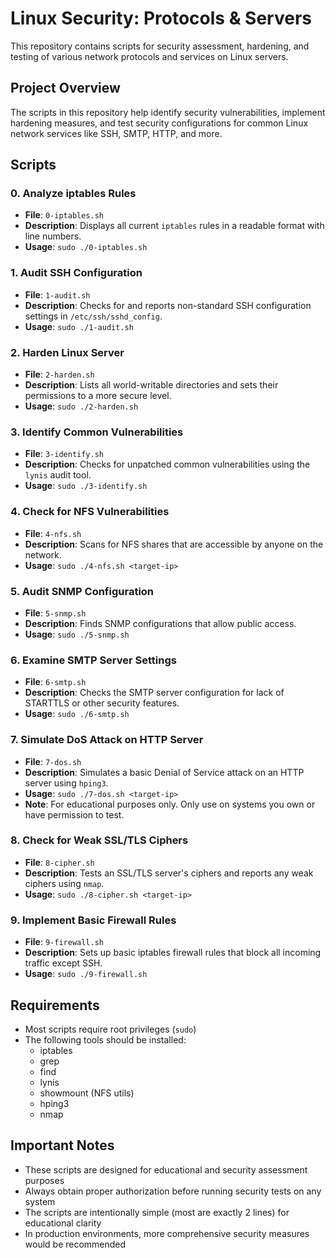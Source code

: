 # Linux Security: Protocols & Servers

This repository contains scripts for security assessment, hardening, and testing of various network protocols and services on Linux servers.

## Project Overview

The scripts in this repository help identify security vulnerabilities, implement hardening measures, and test security configurations for common Linux network services like SSH, SMTP, HTTP, and more.

## Scripts

### 0. Analyze iptables Rules
- **File**: `0-iptables.sh`
- **Description**: Displays all current `iptables` rules in a readable format with line numbers.
- **Usage**: `sudo ./0-iptables.sh`

### 1. Audit SSH Configuration
- **File**: `1-audit.sh`
- **Description**: Checks for and reports non-standard SSH configuration settings in `/etc/ssh/sshd_config`.
- **Usage**: `sudo ./1-audit.sh`

### 2. Harden Linux Server
- **File**: `2-harden.sh`
- **Description**: Lists all world-writable directories and sets their permissions to a more secure level.
- **Usage**: `sudo ./2-harden.sh`

### 3. Identify Common Vulnerabilities
- **File**: `3-identify.sh`
- **Description**: Checks for unpatched common vulnerabilities using the `lynis` audit tool.
- **Usage**: `sudo ./3-identify.sh`

### 4. Check for NFS Vulnerabilities
- **File**: `4-nfs.sh`
- **Description**: Scans for NFS shares that are accessible by anyone on the network.
- **Usage**: `sudo ./4-nfs.sh <target-ip>`

### 5. Audit SNMP Configuration
- **File**: `5-snmp.sh`
- **Description**: Finds SNMP configurations that allow public access.
- **Usage**: `sudo ./5-snmp.sh`

### 6. Examine SMTP Server Settings
- **File**: `6-smtp.sh`
- **Description**: Checks the SMTP server configuration for lack of STARTTLS or other security features.
- **Usage**: `sudo ./6-smtp.sh`

### 7. Simulate DoS Attack on HTTP Server
- **File**: `7-dos.sh`
- **Description**: Simulates a basic Denial of Service attack on an HTTP server using `hping3`.
- **Usage**: `sudo ./7-dos.sh <target-ip>`
- **Note**: For educational purposes only. Only use on systems you own or have permission to test.

### 8. Check for Weak SSL/TLS Ciphers
- **File**: `8-cipher.sh`
- **Description**: Tests an SSL/TLS server's ciphers and reports any weak ciphers using `nmap`.
- **Usage**: `sudo ./8-cipher.sh <target-ip>`

### 9. Implement Basic Firewall Rules
- **File**: `9-firewall.sh`
- **Description**: Sets up basic iptables firewall rules that block all incoming traffic except SSH.
- **Usage**: `sudo ./9-firewall.sh`

## Requirements

- Most scripts require root privileges (`sudo`)
- The following tools should be installed:
  - iptables
  - grep
  - find
  - lynis
  - showmount (NFS utils)
  - hping3
  - nmap

## Important Notes

- These scripts are designed for educational and security assessment purposes
- Always obtain proper authorization before running security tests on any system
- The scripts are intentionally simple (most are exactly 2 lines) for educational clarity
- In production environments, more comprehensive security measures would be recommended